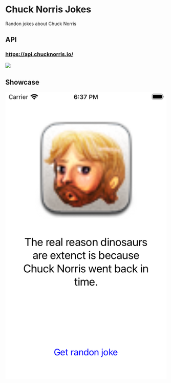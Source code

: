 # Chuck Norris Jokes
Randon jokes about Chuck Norris

## API
### https://api.chucknorris.io/
![](https://api.chucknorris.io/img/chucknorris_logo_coloured_small@2x.png)

## Showcase
![](/images/screenshot.png)